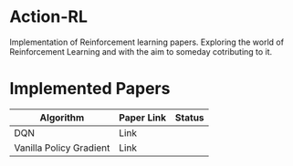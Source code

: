 # Action-RL
Implementation of Reinforcement learning papers. Exploring the world of Reinforcement Learning and with the aim to someday cotributing to it.
<!-- blank line -->
# Implemented Papers

|   Algorithm   | Paper Link    |     Status    |  
| ------------- | ------------- | ------------- |
| DQN           | Link          |               |
| Vanilla Policy Gradient  | Link  |            |
